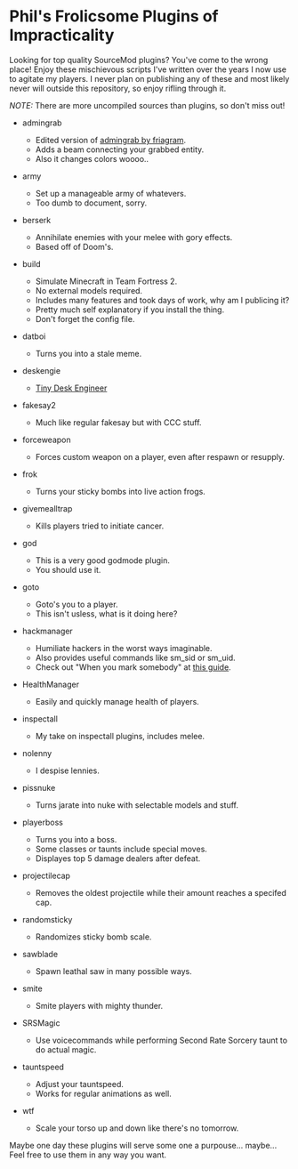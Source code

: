 # Phil's Frolicsome Plugins of Impracticality
Looking for top quality SourceMod plugins? You've come to the wrong place!
Enjoy these mischievous scripts I've written over the years I now use to agitate my players.
I never plan on publishing any of these and most likely never will outside this repository, so enjoy rifling through it.

_NOTE:_ There are more uncompiled sources than plugins, so don't miss out!

* admingrab
	* Edited version of [admingrab by friagram](https://forums.alliedmods.net/showthread.php?p=1946774).
	* Adds a beam connecting your grabbed entity.
	* Also it changes colors woooo..

* army
	* Set up a manageable army of whatevers.
	* Too dumb to document, sorry.

* berserk
	* Annihilate enemies with your melee with gory effects.
	* Based off of Doom's.

* build
	* Simulate Minecraft in Team Fortress 2.
	* No external models required.
	* Includes many features and took days of work, why am I publicing it?
	* Pretty much self explanatory if you install the thing.
	* Don't forget the config file.

* datboi
	* Turns you into a stale meme.

* deskengie
	* [Tiny Desk Engineer](https://www.youtube.com/watch?v=e5v01iAfQvQ)

* fakesay2
	* Much like regular fakesay but with CCC stuff.

* forceweapon
	* Forces custom weapon on a player, even after respawn or resupply.

* frok
	* Turns your sticky bombs into live action frogs.

* givemealltrap
	* Kills players tried to initiate cancer.

* god
	* This is a very good godmode plugin.
	* You should use it.
 
 * goto
	* Goto's you to a player.
	* This isn't usless, what is it doing here?

* hackmanager
	* Humiliate hackers in the worst ways imaginable.
	* Also provides useful commands like sm_sid or sm_uid.
	* Check out "When you mark somebody" at [this guide](http://steamcommunity.com/groups/SurrealSurfingAdmins/discussions/2/364040961452683290/).

* HealthManager
	* Easily and quickly manage health of players.

* inspectall
	* My take on inspectall plugins, includes melee.

* nolenny
	* I despise lennies.

* pissnuke
	* Turns jarate into nuke with selectable models and stuff.

* playerboss
	* Turns you into a boss.
	* Some classes or taunts include special moves.
	* Displayes top 5 damage dealers after defeat.

* projectilecap
	* Removes the oldest projectile while their amount reaches a specifed cap.

* randomsticky
	* Randomizes sticky bomb scale.

* sawblade
	* Spawn leathal saw in many possible ways.

* smite
	* Smite players with mighty thunder.

* SRSMagic
	* Use voicecommands while performing Second Rate Sorcery taunt to do actual magic.

* tauntspeed
	* Adjust your tauntspeed.
	* Works for regular animations as well.

* wtf
	* Scale your torso up and down like there's no tomorrow.


Maybe one day these plugins will serve some one a purpouse... maybe... Feel free to use them in any way you want.